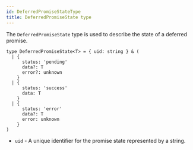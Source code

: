 ```yaml
---
id: DeferredPromiseStateType
title: DeferredPromiseState type
---
```


The `DeferredPromiseState` type is used to describe the state of a deferred promise.

```tsx
type DeferredPromiseState<T> = { uid: string } & (
  | {
      status: 'pending'
      data?: T
      error?: unknown
    }
  | {
      status: 'success'
      data: T
    }
  | {
      status: 'error'
      data?: T
      error: unknown
    }
)
```

- `uid` - A unique identifier for the promise state represented by a string.